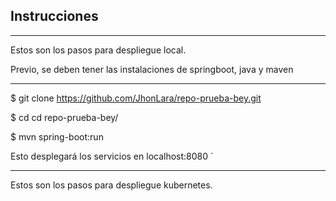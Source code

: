 ## Instrucciones
***
Estos son los pasos para despliegue local. 

Previo, se deben tener las instalaciones de springboot, java y maven

***

$ git clone https://github.com/JhonLara/repo-prueba-bey.git


$ cd  cd repo-prueba-bey/

$ mvn spring-boot:run


Esto desplegará los servicios en localhost:8080 `


***
Estos son los pasos para despliegue kubernetes. 